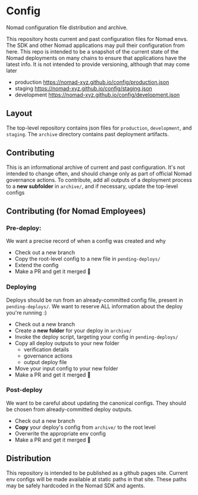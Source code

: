 # Config

Nomad configuration file distribution and archive.

This repository hosts current and past configuration files for Nomad envs. The
SDK and other Nomad applications may pull their configuration from here. This
repo is intended to be a snapshot of the current state of the Nomad deployments
on many chains to ensure that applications have the latest info. It is not
intended to provide versioning, although that may come later

- production https://nomad-xyz.github.io/config/production.json
- staging https://nomad-xyz.github.io/config/staging.json
- development https://nomad-xyz.github.io/config/development.json

## Layout

The top-level repository contains json files for `production`, `development`,
and `staging`. The `archive` directory contains past deployment artifacts.

## Contributing

This is an informational archive of current and past configuration. It's not
intended to change often, and should change only as part of official Nomad
governance actions. To contribute, add all outputs of a deployment process to a
**new subfolder** in `archive/`, and if necessary, update the top-level configs

## Contributing (for Nomad Employees)

### Pre-deploy:

We want a precise record of when a config was created and why

- Check out a new branch
- Copy the root-level config to a new file in `pending-deploys/`
- Extend the config
- Make a PR and get it merged 💪

### Deploying

Deploys should be run from an already-committed config file, present in
`pending-deploys/`. We want to reserve ALL information about the deploy you're
running :)

- Check out a new branch
- Create a **new folder** for your deploy in `archive/`
- Invoke the deploy script, targeting your config in `pending-deploys/`
- Copy all deploy outputs to your new folder
  - verification details
  - governance actions
  - output deploy file
- Move your input config to your new folder
- Make a PR and get it merged 💪

### Post-deploy

We want to be careful about updating the canonical configs. They should be
chosen from already-committed deploy outputs.

- Check out a new branch
- **Copy** your deploy's config from `archive/` to the root level
- Overwrite the appropriate env config
- Make a PR and get it merged 💪

## Distribution

This repository is intended to be published as a github pages site. Current env
configs will be made available at static paths in that site. These paths may be
safely hardcoded in the Nomad SDK and agents.
